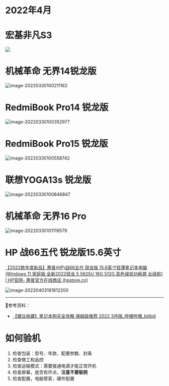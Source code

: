 # 2022年4月

# 宏基非凡S3

![](https://cdn.jsdelivr.net/gh/CARLOSGP2021/myFigures/img/202203300949651.png)

# 机械革命 无界14锐龙版

![image-20220330100211162](https://cdn.jsdelivr.net/gh/CARLOSGP2021/myFigures/img/202203301002402.png)

# RedmiBook Pro14 锐龙版

![image-20220330100352977](https://cdn.jsdelivr.net/gh/CARLOSGP2021/myFigures/img/202203301003229.png)

# RedmiBook Pro15 锐龙版

![image-20220330100558742](https://cdn.jsdelivr.net/gh/CARLOSGP2021/myFigures/img/202203301005990.png)

# 联想YOGA13s 锐龙版

![image-20220330100846847](https://cdn.jsdelivr.net/gh/CARLOSGP2021/myFigures/img/202203301008067.png)

# 机械革命 无界16 Pro

![image-20220330101119579](https://cdn.jsdelivr.net/gh/CARLOSGP2021/myFigures/img/202203301011829.png)

# HP 战66五代 锐龙版15.6英寸

[【2022款年度新品】惠普(HP)战66五代 锐龙版 15.6英寸轻薄笔记本电脑(Windows 11 家庭版 全新2022锐龙 5 5625U 16G 512G 高色域低功耗屏 长续航) | HP官网- 惠普官方在线商店 (hpstore.cn)](https://www.hpstore.cn/laptops-tablets/business-laptops/hp-zhan66-g3/hp-66-g5-15-6-641p0pc.html)

![image-20220403181812200](https://cdn.jsdelivr.net/gh/CARLOSGP2021/myFigures/img/202204031818364.png)

------

🤝参考资料：

- [【建议收藏】笔记本购买全攻略 保姆级推荐 2022 3月版_哔哩哔哩_bilibili](https://www.bilibili.com/video/BV1xY411n7oR/?spm_id_from=333.788.recommend_more_video.-1)



# 如何验机

1. 检查包装：型号、年款、配置参数、封条
2. 检查做工和品控
3. 检查运输模式：需要接通电源才能正常开机
4. 检查屏幕，是否有坏点，**注意不要联网**
5. 检查配置，电脑管家，硬件配置